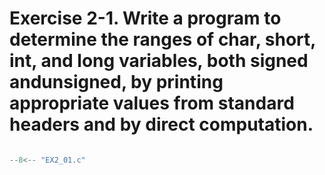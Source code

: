 # Exercise 2-1. Write a program to determine the ranges of char, short, int, and long variables, both signed andunsigned, by printing appropriate values from standard headers and by direct computation.

``` c

--8<-- "EX2_01.c"

```

